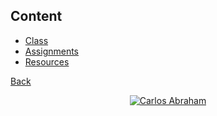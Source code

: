 ## Content

- [Class](class)
- [Assignments](assignmetns)
- [Resources](resources)


[Back](./)

<p align="center">
    <a href="https://github.com/19cah">
        <img src="https://img.shields.io/badge/Abraham-%4019cah-orange.svg"
            alt="Carlos Abraham"></a>
</p>
